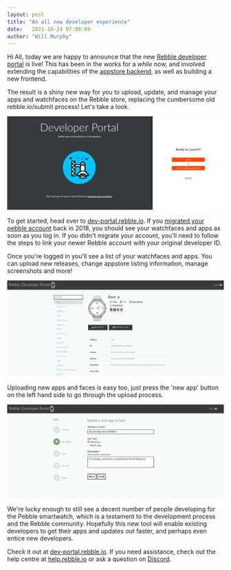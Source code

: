 ```yaml
---
layout: post
title: "An all new developer experience"
date:   2021-10-24 07:08:09
author: "Will Murphy"
---
```


Hi All, today we are happy to announce that the new [Rebble developer portal](https://dev-portal.rebble.io) is live! This has been in the works for a _while_ now, and involved extending the capabilities of the [appstore backend](https://github.com/pebble-dev/rebble-appstore-api), as well as building a new frontend. 

The result is a shiny new way for you to upload, update, and manage your apps and watchfaces on the Rebble store, replacing the cumbersome old rebble.io/submit process! Let's take a look.

<!--more-->

![](/images/dev-portal-release/preview0.png)

To get started, head over to [dev-portal.rebble.io](https://dev-portal.rebble.io). If you [migrated your pebble account](https://rebble.io/2018/06/13/get-ready-to-rebble.html) back in 2018, you should see your watchfaces and apps as soon as you log in. If you didn't migrate your account, you'll need to follow the steps to link your newer Rebble account with your original developer ID.

Once you're logged in you'll see a list of your watchfaces and apps. You can upload new releases, change appstore listing information, manage screenshots and more!

![](/images/dev-portal-release/preview1.png)

Uploading new apps and faces is easy too, just press the 'new app' button on the left hand side to go through the upload process.

![](/images/dev-portal-release/preview2.png)

We're lucky enough to still see a decent number of people developing for the Pebble smartwatch, which is a testament to the development process and the Rebble community. Hopefully this new tool will enable existing developers to get their apps and updates out faster, and perhaps even entice new developers.

Check it out at [dev-portal.rebble.io](https://dev-portal.rebble.io). If you need assistance, check out the help centre at [help.rebble.io](https://help.rebble.io) or ask a question on [Discord](https://rebble.io/discord).
